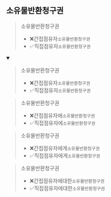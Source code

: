 ## 소유물반환청구권
> 소유물반환청구권
> - ❌간접점유자`소유물반환청구권`
> - ✅직접점유자`소유물반환청구권`
<details open>
    <summary></summary>

> 소유물반환청구권
> - ❌간접점유자`소유물반환청구권`
> - ✅직접점유자`소유물반환청구권`

> 소유물반환청구권
> - ❌간접점유자에`소유물반환청구권`
> - ✅직접점유자에`소유물반환청구권`

> 소유물반환청구권
> - ❌간접점유자에게`소유물반환청구권`
> - ✅직접점유자에게`소유물반환청구권`

> 소유물반환청구권
> - ❌간접점유자에대한`소유물반환청구권`
> - ✅직접점유자에대한`소유물반환청구권`
</details>
